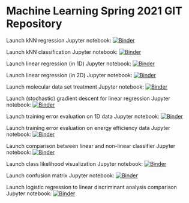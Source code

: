 # Machine Learning Spring 2021 GIT Repository

Launch kNN regression Jupyter notebook: 
[![Binder](https://mybinder.org/badge.svg)](https://mybinder.org/v2/gh/zaspel/MachineLearningSpring2021.git/main?filepath=kNN_regression.ipynb)

Launch kNN classification Jupyter notebook: 
[![Binder](https://mybinder.org/badge.svg)](https://mybinder.org/v2/gh/zaspel/MachineLearningSpring2021.git/main?filepath=kNN_classification.ipynb)

Launch linear regression (in 1D) Jupyter notebook: 
[![Binder](https://mybinder.org/badge.svg)](https://mybinder.org/v2/gh/zaspel/MachineLearningSpring2021.git/main?filepath=linear_regression_1d.ipynb)

Launch linear regression (in 2D) Jupyter notebook: 
[![Binder](https://mybinder.org/badge.svg)](https://mybinder.org/v2/gh/zaspel/MachineLearningSpring2021.git/main?filepath=linear_regression_2d.ipynb)

Launch molecular data set treatment Jupyter notebook: 
[![Binder](https://mybinder.org/badge.svg)](https://mybinder.org/v2/gh/zaspel/MachineLearningSpring2021.git/main?filepath=data_set_molecules.ipynb)

Launch (stochastic) gradient descent for linear regression Jupyter notebook: 
[![Binder](https://mybinder.org/badge.svg)](https://mybinder.org/v2/gh/zaspel/MachineLearningSpring2021.git/main?filepath=gradient_descent_linear_regression.ipynb)

Launch training error evaluation on 1D data Jupyter notebook: 
[![Binder](https://mybinder.org/badge.svg)](https://mybinder.org/v2/gh/zaspel/MachineLearningSpring2021.git/main?filepath=training_error.ipynb)

Launch training error evaluation on energy efficiency data Jupyter notebook: 
[![Binder](https://mybinder.org/badge.svg)](https://mybinder.org/v2/gh/zaspel/MachineLearningSpring2021.git/main?filepath=training_error_energy_efficiency.ipynb)

Launch comparison between linear and non-linear classifier Jupyter notebook: 
[![Binder](https://mybinder.org/badge.svg)](https://mybinder.org/v2/gh/zaspel/MachineLearningSpring2021.git/main?filepath=linear_vs_nonlinear_classification.ipynb)

Launch class likelihood visualization Jupyter notebook: 
[![Binder](https://mybinder.org/badge.svg)](https://mybinder.org/v2/gh/zaspel/MachineLearningSpring2021.git/main?filepath=class_likelihood.ipynb)

Launch confusion matrix Jupyter notebook: 
[![Binder](https://mybinder.org/badge.svg)](https://mybinder.org/v2/gh/zaspel/MachineLearningSpring2021.git/main?filepath=confusion_matrix.ipynb)

Launch logistic regression to linear discriminant analysis comparison Jupyter notebook: 
[![Binder](https://mybinder.org/badge.svg)](https://mybinder.org/v2/gh/zaspel/MachineLearningSpring2021.git/main?filepath=logistic_regression_vs_lda.ipynb)

